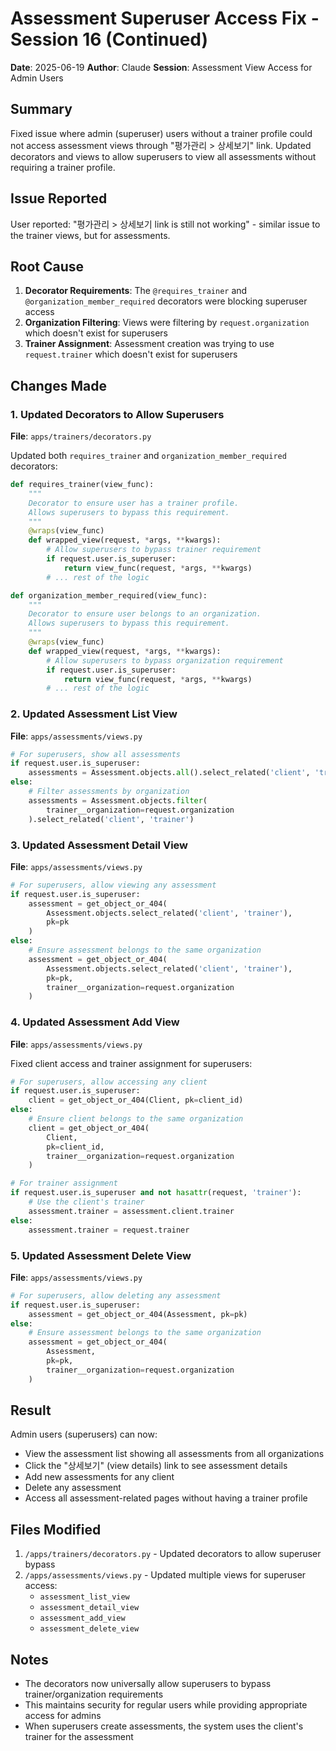 # Assessment Superuser Access Fix - Session 16 (Continued)

**Date**: 2025-06-19
**Author**: Claude
**Session**: Assessment View Access for Admin Users

## Summary

Fixed issue where admin (superuser) users without a trainer profile could not access assessment views through "평가관리 > 상세보기" link. Updated decorators and views to allow superusers to view all assessments without requiring a trainer profile.

## Issue Reported

User reported: "평가관리 > 상세보기 link is still not working" - similar issue to the trainer views, but for assessments.

## Root Cause

1. **Decorator Requirements**: The `@requires_trainer` and `@organization_member_required` decorators were blocking superuser access
2. **Organization Filtering**: Views were filtering by `request.organization` which doesn't exist for superusers
3. **Trainer Assignment**: Assessment creation was trying to use `request.trainer` which doesn't exist for superusers

## Changes Made

### 1. Updated Decorators to Allow Superusers
**File**: `apps/trainers/decorators.py`

Updated both `requires_trainer` and `organization_member_required` decorators:

```python
def requires_trainer(view_func):
    """
    Decorator to ensure user has a trainer profile.
    Allows superusers to bypass this requirement.
    """
    @wraps(view_func)
    def wrapped_view(request, *args, **kwargs):
        # Allow superusers to bypass trainer requirement
        if request.user.is_superuser:
            return view_func(request, *args, **kwargs)
        # ... rest of the logic

def organization_member_required(view_func):
    """
    Decorator to ensure user belongs to an organization.
    Allows superusers to bypass this requirement.
    """
    @wraps(view_func)
    def wrapped_view(request, *args, **kwargs):
        # Allow superusers to bypass organization requirement
        if request.user.is_superuser:
            return view_func(request, *args, **kwargs)
        # ... rest of the logic
```

### 2. Updated Assessment List View
**File**: `apps/assessments/views.py`

```python
# For superusers, show all assessments
if request.user.is_superuser:
    assessments = Assessment.objects.all().select_related('client', 'trainer')
else:
    # Filter assessments by organization
    assessments = Assessment.objects.filter(
        trainer__organization=request.organization
    ).select_related('client', 'trainer')
```

### 3. Updated Assessment Detail View
**File**: `apps/assessments/views.py`

```python
# For superusers, allow viewing any assessment
if request.user.is_superuser:
    assessment = get_object_or_404(
        Assessment.objects.select_related('client', 'trainer'),
        pk=pk
    )
else:
    # Ensure assessment belongs to the same organization
    assessment = get_object_or_404(
        Assessment.objects.select_related('client', 'trainer'),
        pk=pk,
        trainer__organization=request.organization
    )
```

### 4. Updated Assessment Add View
**File**: `apps/assessments/views.py`

Fixed client access and trainer assignment for superusers:

```python
# For superusers, allow accessing any client
if request.user.is_superuser:
    client = get_object_or_404(Client, pk=client_id)
else:
    # Ensure client belongs to the same organization
    client = get_object_or_404(
        Client, 
        pk=client_id, 
        trainer__organization=request.organization
    )

# For trainer assignment
if request.user.is_superuser and not hasattr(request, 'trainer'):
    # Use the client's trainer
    assessment.trainer = assessment.client.trainer
else:
    assessment.trainer = request.trainer
```

### 5. Updated Assessment Delete View
**File**: `apps/assessments/views.py`

```python
# For superusers, allow deleting any assessment
if request.user.is_superuser:
    assessment = get_object_or_404(Assessment, pk=pk)
else:
    # Ensure assessment belongs to the same organization
    assessment = get_object_or_404(
        Assessment, 
        pk=pk, 
        trainer__organization=request.organization
    )
```

## Result

Admin users (superusers) can now:
- View the assessment list showing all assessments from all organizations
- Click the "상세보기" (view details) link to see assessment details
- Add new assessments for any client
- Delete any assessment
- Access all assessment-related pages without having a trainer profile

## Files Modified

1. `/apps/trainers/decorators.py` - Updated decorators to allow superuser bypass
2. `/apps/assessments/views.py` - Updated multiple views for superuser access:
   - `assessment_list_view`
   - `assessment_detail_view`
   - `assessment_add_view`
   - `assessment_delete_view`

## Notes

- The decorators now universally allow superusers to bypass trainer/organization requirements
- This maintains security for regular users while providing appropriate access for admins
- When superusers create assessments, the system uses the client's trainer for the assessment